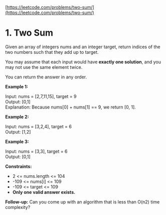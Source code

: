 [https://leetcode.com/problems/two-sum/](https://leetcode.com/problems/two-sum/)

# 1. Two Sum

Given an array of integers nums and an integer target, return indices of the two numbers such that they add up to target.

You may assume that each input would have **exactly one solution**, and you may not use the same element twice.

You can return the answer in any order.

 

**Example 1:**

Input: nums = [2,7,11,15], target = 9  
Output: [0,1]  
Explanation: Because nums[0] + nums[1] == 9, we return [0, 1].  

**Example 2:**

Input: nums = [3,2,4], target = 6  
Output: [1,2]  

**Example 3:**

Input: nums = [3,3], target = 6  
Output: [0,1]  
 

**Constraints:**

- 2 <= nums.length <= 104
- -109 <= nums[i] <= 109
- -109 <= target <= 109
- **Only one valid answer exists.**
 

**Follow-up:** Can you come up with an algorithm that is less than O(n2) time complexity?